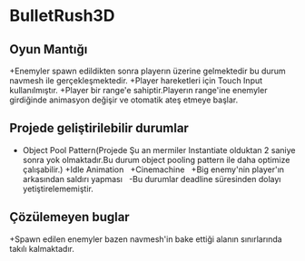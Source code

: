 # BulletRush3D


## Oyun Mantığı

+Enemyler spawn edildikten sonra playerın üzerine gelmektedir bu durum navmesh ile gerçekleşmektedir.
+Player hareketleri için Touch Input kullanılmıştır.
+Player bir range'e sahiptir.Playerın range'ine enemyler girdiğinde animasyon değişir ve otomatik ateş etmeye başlar.


## Projede geliştirilebilir durumlar 

- Object Pool Pattern(Projede Şu an mermiler Instantiate olduktan 2 saniye sonra yok olmaktadır.Bu durum object pooling pattern ile daha optimize çalışabilir.)
+Idle Animation &nbsp;
+Cinemachine &nbsp;
+Big enemy'nin player'ın arkasından saldırı yapması &nbsp;
-Bu durumlar deadline süresinden dolayı yetiştirelememiştir.

## Çözülemeyen buglar

+Spawn edilen enemyler bazen navmesh'in bake ettiği alanın sınırlarında takılı kalmaktadır.
